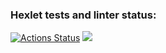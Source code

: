 ### Hexlet tests and linter status:
[![Actions Status](https://github.com/kozenalex/python-project-lvl1/workflows/hexlet-check/badge.svg)](https://github.com/kozenalex/python-project-lvl1/actions)
<a href="https://codeclimate.com/github/kozenalex/python-project-lvl1/maintainability"><img src="https://api.codeclimate.com/v1/badges/f7d8becb8239a242b1a2/maintainability" /></a>
